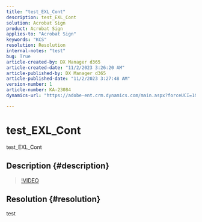 ```yaml
---
title: "test_EXL_Cont"
description: test_EXL_Cont
solution: Acrobat Sign
product: Acrobat Sign
applies-to: "Acrobat Sign"
keywords: "KCS"
resolution: Resolution
internal-notes: "test"
bug: True
article-created-by: DX Manager d365
article-created-date: "11/2/2023 3:26:20 AM"
article-published-by: DX Manager d365
article-published-date: "11/2/2023 3:27:48 AM"
version-number: 1
article-number: KA-23084
dynamics-url: "https://adobe-ent.crm.dynamics.com/main.aspx?forceUCI=1&pagetype=entityrecord&etn=knowledgearticle&id=a2e9c294-2f79-ee11-8179-6045bd006a22"

---
```

# test_EXL_Cont


test_EXL_Cont

## Description {#description}





>[!VIDEO](https://video.tv.adobe.com/v/18696?quality=9&amp;learn=on)

 


## Resolution {#resolution}


test
